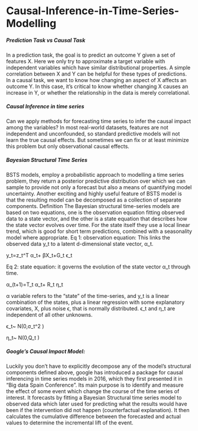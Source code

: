 # Causal-Inference-in-Time-Series-Modelling

##### Prediction Task vs Causal Task
In a prediction task, the goal is to predict an outcome Y given a set of features X. Here we only try to approximate a target variable with independent variables which have similar distributional properties. A simple correlation between X and Y can be helpful for these types of predictions.
In a causal task, we want to know how changing an aspect of X affects an outcome Y. In this case, it’s critical to know whether changing X causes an increase in Y, or whether the relationship in the data is merely correlational.

##### Causal Inference in time series
Can we apply methods for forecasting time series to infer the causal impact among the variables?
In most real-world datasets, features are not independent and unconfounded, so standard predictive models will not learn the true causal effects. But sometimes we can fix or at least minimize this problem but only observational causal effects.

##### Bayesian Structural Time Series
BSTS models, employ a probabilistic approach to modelling a time series problem, they return a posterior predictive distribution over which we can sample to provide not only a forecast but also a means of quantifying model uncertainty. Another exciting and highly useful feature of BSTS model is that the resulting model can be decomposed as a collection of separate components.
Definition
The Bayesian structural time-series models are based on two equations, one is the observation equation fitting observed data to a state vector, and the other is a state equation that describes how the state vector evolves over time. For the state itself they use a local linear trend, which is good for short term predictions, combined with a seasonality model where appropriate. 
Eq 1: observation equation: This links the observed data y_t to a latent d-dimensional state vector, α_t.

y_t=z_t^T α_t+ βX_t+G_t ϵ_t

Eq 2: state equation: it governs the evolution of the state vector α_t through time. 

α_(t+1)=T_t α_t+ R_t η_t

α variable refers to the “state” of the time-series, and y_t is a linear combination of the states, plus a linear regression with some explanatory covariates, X, plus noise ϵ, that is normally distributed.
ϵ_t and η_t are independent of all other unknowns.

ϵ_t~ N(0,σ_t^2 )

η_t~ N(0,Q_t )

##### Google’s Causal Impact Model:
Luckily you don’t have to explicitly decompose any of the model’s structural components defined above, google has introduced a package for causal inferencing in time series models in 2016, which they first presented it in “Big data Spain Conference”.
Its main purpose is to identify and measure the effect of some event which change the course of the time series of interest.
It forecasts by fitting a Bayesian Structural time series model to observed data which later used for predicting what the results would have been if the intervention did not happen (counterfactual explanation). It then calculates the cumulative difference between the forecasted and actual values to determine the incremental lift of the event.


